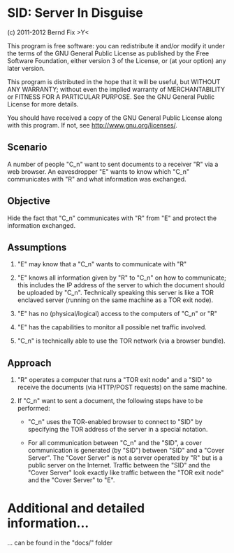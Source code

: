 
SID: Server In Disguise
=======================

(c) 2011-2012 Bernd Fix   >Y<

This program is free software: you can redistribute it and/or modify
it under the terms of the GNU General Public License as published by
the Free Software Foundation, either version 3 of the License, or (at
your option) any later version.

This program is distributed in the hope that it will be useful, but
WITHOUT ANY WARRANTY; without even the implied warranty of
MERCHANTABILITY or FITNESS FOR A PARTICULAR PURPOSE.  See the GNU
General Public License for more details.

You should have received a copy of the GNU General Public License
along with this program.  If not, see <http://www.gnu.org/licenses/>.

Scenario
--------

A number of people "C_n" want to sent documents to a receiver "R" via a
web browser. An eavesdropper "E" wants to know which "C_n" communicates
with "R" and what information was exchanged.      

Objective
---------

Hide the fact that "C_n" communicates with "R" from "E" and protect the
information exchanged.

Assumptions
-----------
    
1. "E" may know that a "C_n" wants to communicate with "R"

2. "E" knows all information given by "R" to "C_n" on how to communicate;
   this includes the IP address of the server to which the document should
   be uploaded by "C_n". Technically speaking this server is like a TOR
   enclaved server (running on the same machine as a TOR exit node).  
        
3. "E" has no (physical/logical) access to the computers of "C_n" or "R"

4. "E" has the capabilities to monitor all possible net traffic involved.          
5. "C_n" is technically able to use the TOR network (via a browser bundle).

Approach
--------

1. "R" operates a computer that runs a "TOR exit node" and a "SID" to
    receive the documents (via HTTP/POST requests) on the same machine.
        
2. If "C_n" want to sent a document, the following steps have to be
   performed:
    
    * "C_n" uses the TOR-enabled browser to connect to "SID" by specifying
      the TOR address of the server in a special notation.
              
    * For all communication between "C_n" and the "SID", a cover communication
      is generated (by "SID") between "SID" and a "Cover Server". The "Cover
      Server" is not a server operated by "R" but is a public server on the
      Internet. Traffic between the "SID" and the "Cover Server" look exactly
      like traffic between the "TOR exit node" and the "Cover Server" to "E".

Additional and detailed information...
======================================

... can be found in the "docs/" folder
